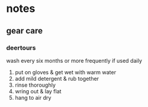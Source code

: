 # notes


## gear care

### deertours

wash every six months or more frequently if used daily

1. put on gloves & get wet with warm water
2. add mild detergent & rub together
3. rinse thoroughly
4. wring out & lay flat
5. hang to air dry
